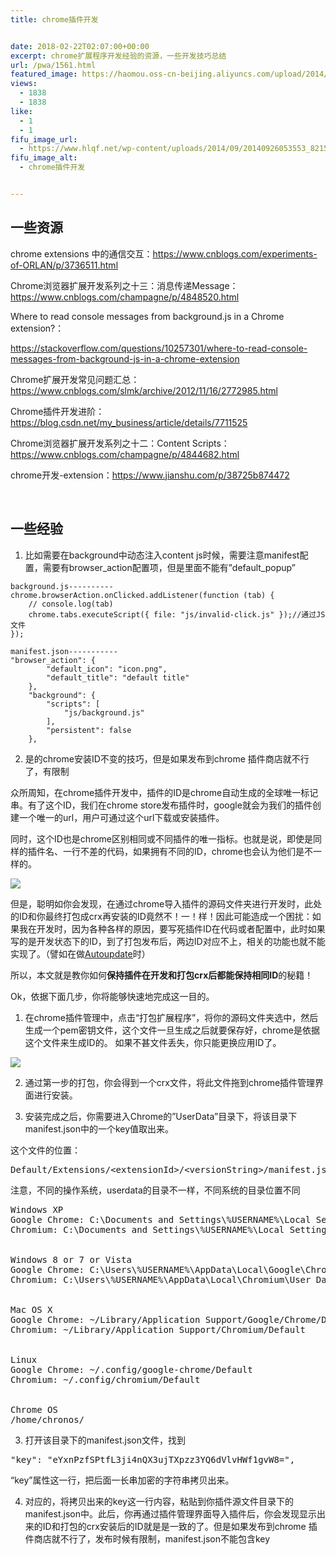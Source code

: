 ```yaml
---
title: chrome插件开发


date: 2018-02-22T02:07:00+00:00
excerpt: chrome扩展程序开发经验的资源，一些开发技巧总结
url: /pwa/1561.html
featured_image: https://haomou.oss-cn-beijing.aliyuncs.com/upload/2014/09/20140926053553_82156.png
views:
  - 1838
  - 1838
like:
  - 1
  - 1
fifu_image_url:
  - https://www.hlqf.net/wp-content/uploads/2014/09/20140926053553_82156.png
fifu_image_alt:
  - chrome插件开发


---
```

## 一些资源

chrome extensions 中的通信交互：<https://www.cnblogs.com/experiments-of-ORLAN/p/3736511.html>

<p class="postTitle">
  Chrome浏览器扩展开发系列之十三：消息传递Message：<a href="https://www.cnblogs.com/champagne/p/4848520.html">https://www.cnblogs.com/champagne/p/4848520.html</a>
</p>

Where to read console messages from background.js in a Chrome extension?：

<https://stackoverflow.com/questions/10257301/where-to-read-console-messages-from-background-js-in-a-chrome-extension>

Chrome扩展开发常见问题汇总：<https://www.cnblogs.com/slmk/archive/2012/11/16/2772985.html>

<p class="csdn_top">
  Chrome插件开发进阶：<a href="https://blog.csdn.net/my_business/article/details/7711525">https://blog.csdn.net/my_business/article/details/7711525</a>
</p>

<p class="postTitle">
  Chrome浏览器扩展开发系列之十二：Content Scripts：<a href="https://www.cnblogs.com/champagne/p/4844682.html">https://www.cnblogs.com/champagne/p/4844682.html</a>
</p>

<p class="postTitle">
  chrome开发-extension：<a href="https://www.jianshu.com/p/38725b874472">https://www.jianshu.com/p/38725b874472</a>
</p>

&nbsp;

## 一些经验

  1. 比如需要在background中动态注入content js时候，需要注意manifest配置，需要有browser\_action配置项，但是里面不能有&#8221;default\_popup&#8221;

<pre class="pure-highlightjs"><code class="">background.js----------
chrome.browserAction.onClicked.addListener(function (tab) {
    // console.log(tab)
    chrome.tabs.executeScript({ file: "js/invalid-click.js" });//通过JS文件
});
</code></pre>

<pre class="pure-highlightjs"><code class="">manifest.json-----------
"browser_action": {
        "default_icon": "icon.png",
        "default_title": "default title"
    },
    "background": {
        "scripts": [
            "js/background.js"
        ],
        "persistent": false
    },
</code></pre>

2. 是的chrome安装ID不变的技巧，但是如果发布到chrome 插件商店就不行了，有限制

众所周知，在chrome插件开发中，插件的ID是chrome自动生成的全球唯一标记串。有了这个ID，我们在chrome store发布插件时，google就会为我们的插件创建一个唯一的url，用户可通过这个url下载或安装插件。

同时，这个ID也是chrome区别相同或不同插件的唯一指标。也就是说，即使是同样的插件名、一行不差的代码，如果拥有不同的ID，chrome也会认为他们是不一样的。

![][1] 

但是，聪明如你会发现，在通过chrome导入插件的源码文件夹进行开发时，此处的ID和你最终打包成crx再安装的ID竟然不！一！样！因此可能造成一个困扰：如果我在开发时，因为各种各样的原因，要写死插件ID在代码或者配置中，此时如果写的是开发状态下的ID，到了打包发布后，两边ID对应不上，相关的功能也就不能实现了。（譬如在做<a href="https://developer.chrome.com/extensions/autoupdate" target="_blank" rel="noopener noreferrer">Autoupdate</a>时）

所以，本文就是教你如何**保持插件在开发和打包crx后都能保持相同ID**的秘籍！

Ok，依据下面几步，你将能够快速地完成这一目的。

1. 在chrome插件管理中，点击“打包扩展程序”，将你的源码文件夹选中，然后生成一个pem密钥文件，这个文件一旦生成之后就要保存好，chrome是依据这个文件来生成ID的。 如果不甚文件丢失，你只能更换应用ID了。

![][2] 

2. 通过第一步的打包，你会得到一个crx文件，将此文件拖到chrome插件管理界面进行安装。

3. 安装完成之后，你需要进入Chrome的”UserData”目录下，将该目录下manifest.json中的一个key值取出来。

这个文件的位置：

<pre class="prettyprint lang-bsh">Default/Extensions/&lt;extensionId&gt;/&lt;versionString&gt;/manifest.json</pre>

注意，不同的操作系统，userdata的目录不一样，不同系统的目录位置不同

<pre class="prettyprint">Windows XP
Google Chrome: C:\Documents and Settings\%USERNAME%\Local Settings\Application Data\Google\Chrome\User Data\Default
Chromium: C:\Documents and Settings\%USERNAME%\Local Settings\Application Data\Chromium\User Data\Default


Windows 8 or 7 or Vista
Google Chrome: C:\Users\%USERNAME%\AppData\Local\Google\Chrome\User Data\Default
Chromium: C:\Users\%USERNAME%\AppData\Local\Chromium\User Data\Default


Mac OS X
Google Chrome: ~/Library/Application Support/Google/Chrome/Default
Chromium: ~/Library/Application Support/Chromium/Default


Linux
Google Chrome: ~/.config/google-chrome/Default
Chromium: ~/.config/chromium/Default


Chrome OS
/home/chronos/</pre>

3. 打开该目录下的manifest.json文件，找到

<pre class="prettyprint lang-js">"key": "eYxnPzfSPtfL3ji4nQX3ujTXpzz3YQ6dVlvHWf1gvW8=",</pre>

“key”属性这一行，把后面一长串加密的字符串拷贝出来。

4. 对应的，将拷贝出来的key这一行内容，粘贴到你插件源文件目录下的manifest.json中。此后，你再通过插件管理界面导入插件后，你会发现显示出来的ID和打包的crx安装后的ID就是是一致的了。但是如果发布到chrome 插件商店就不行了，发布时候有限制，manifest.json不能包含key

 [1]: https://www.hlqf.net/wp-content/uploads/2014/09/20140926053553_82156.png
 [2]: https://www.hlqf.net/wp-content/uploads/2014/09/20140926042710_47482.png